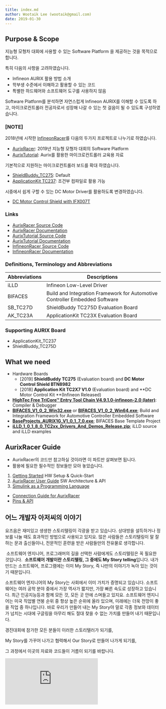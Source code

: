 ```yaml
---
title: index.md
author: Wootaik Lee (wootaik@gmail.com)  
date: 2019-01-30
---
```

## Purpose & Scope
지능형 모형차 대회에 사용할 수 있는 Software Platform 을 제공하는 것을 목적으로 합니다.

특히 다음의 사항을 고려하였습니다.

*   Infineon AURIX 활용 방법 소개
*   학부생 수준에서 이해하고 활용할 수 있는 코드
*   특별한 하드웨어와 소프트웨어 도구를 사용하지 않음

Software Platform를 분석하면 자연스럽게 Infineon AURIX를 이해할 수 있도록 하고,
마이크로컨트롤러 전공자로서 성장해 나갈 수 있는 첫 걸음이 될 수 있도록 구성하였습니다.

### **[NOTE]** 

2018년에 시작한 [InfineonRacer](https://github.com/realsosy/InfineonRacer)를 다음의 두가지 프로젝트로 나누기로 하였습니다.

* [AurixRacer](https://github.com/realsosy/AurixRacer): 2019년 지능형 모형차 대회의 Software Platform
* [AurixTutorial](https://github.com/realsosy/AurixTutorial): Aurix를 활용한 마이크로컨트롤러 교육용 자료

기본적으로 지원하는 마이크로컨트롤러 보드를 확대 하였습니다.

* [ShieldBuddy_TC275](http://www.hitex.co.uk/embedded-technology/hardware/boards-modules/embedded-modules-by-processor/hitex-shieldbuddy-tc275/): Default
* [ApplicationKit TC237](https://www.infineon.com/cms/en/product/evaluation-boards/kit_aurix_tc237_tft/): 조건부 컴파일로 활용 가능

시중에서 쉽게 구할 수 있는 DC Motor Driver를 활용하도록 변경하였습니다.

* [DC Motor Control Shield with IFX007T](https://www.infineon.com/cms/en/product/evaluation-boards/bldc-shield_ifx007t/)

### Links

* [AurixRacer Source Code](https://github.com/realsosy/AurixRacer)
* [AurixRacer Documentation](http://aurixracer.readthedocs.io/ko/latest/) 
* [AurixTutorial Source Code](https://github.com/realsosy/AurixTutorial)
* [AurixTutorial Documentation](http://aurixtutorial.readthedocs.io/ko/latest/) 
* [InfineonRacer Source Code](https://github.com/realsosy/InfineonRacer)
* [InfineonRacer Documentation](http://infineonracer.readthedocs.io/ko/latest/) 

### Definitions, Terminology and Abbreviations

| Abbreviations | Descriptions                                                 |
| ------------- | ------------------------------------------------------------ |
| iLLD          | Infineon Low-Level Driver                                    |
| BIFACES       | Build and Integration Framework for Automotive Controller Embedded Software |
| SB_TC27D      | ShieldBuddy TC275D Evaluation Board                          |
| AK_TC23A      | ApplicationKit TC23X Evaluation Board                        |

### Supporting AURIX Board

- ApplicationKit_TC237
- ShieldBuddy_TC275D

## What we need

- Hardware Boards
  - [2019] **ShieldBuddy TC275** (Evaluation board) and **DC Motor Control Shield BTN8982**
  - [2018] **Application Kit TC2X7 V1.0** (Evaluation board) and **DC Motor Control Kit **(Infineon Released)
- [**HighTec Free TriCore™ Entry Tool Chain V4.9.1.0-infineon-2.0 (later)**](https://free-entry-toolchain.hightec-edv.com/index.php): Compiler & Debugger
- [**BIFACES_V1_0_2_Win32.exe**](https://drive.google.com/open?id=120INrMwqaR8812rFyFHspgbCLmoi7d-T) or [**BIFACES_V1_0_2_Win64.exe**](https://drive.google.com/open?id=1z80W66QcE_DNJBaRRdcr3tfRu9EoZ8Oz); Build and Integration Framework for Automotive Controller Embedded Software
- [**BaseProjects_AURIX1G_V1_0_1_7_0.exe**](https://drive.google.com/open?id=1r6FEn1KDHO1Owxte6-Np0ksMG87OZAOt); BIFACES Base Template Project
- [**iLLD_1_0_1_8_0_TC2xx_Drivers_And_Demos_Release.zip**](https://drive.google.com/open?id=1btQpCUwkJ2LFz2qOAHtoQZcMouD3Hd4C); iLLD source and iLLD examples



## AurixRacer Guide

- AurixRacer의 코드만 참고하실 것이라면 이 파트만 살펴보면 됩니다.
- 활용에 필요한 필수적인 정보들만 모아 놓았습니다.

1. [Getting Started](./GettingStarted.md)  HW Setup & Quick-Start
2. [AurixRacer User Guide](./UserGuide.md)  SW Architecture & API
3. [Simulink as a Programming Language](./SimulinkAsAProgrammingLanguage.md)

- [Connection Guide for AurixRacer](./ConnectionGuide.md)
- [Pins & API](./docs/PinsApi.xlsx)



## 어느 개발자 아저씨의 이야기

  요즈음은 재미있고 생생한 스토리텔링이 각광을 받고 있습니다.  상대방을 설득하거나 정보를 나눌 때도 효과적인 방법으로 사용되고 있지요.  많은 사람들은 스토리텔링이 말 잘하는 문과 출신들이나, 전문적인 훈련을 받은 사람들만의 전유물로 생각합니다.

  소프트웨어 엔지니어, 프로그래머의 길을 선택한 사람에게도 스토리텔링은 꼭 필요한 것입니다.  **소프트웨어 개발이란 스토리텔링, 그 중에도 My Story telling**입니다.  내가 만드는 소프트웨어, 프로그램에는 이미 My Story, 즉 나만의 이야기가 녹아 있는 것이기 때문입니다.

 소프트웨어 엔지니어의 My Story는 사회에서 이미 가치가 증명되고 있습니다. 소프트웨어는 여러 공학 분야 중에서 가장 역사가 짧지만, 가장 빠른 속도로 성장하고 있습니다.  최근 인공지능등과 함께 모든 것, 모든 곳 안에 스며들고 있지요.  소프트웨어 엔지니어는 미국 직업별 연봉 순위 중 항상 높은 순위에 올라 있으며, 미래에는 더욱 전망이 좋을 직업 중 하나입니다.  바로 우리가 만들어 내는 My Story야 말로 각종 정보와 데이터가 넘치는 시대에 구글링을 아무리 해도 절대 찾을 수 없는 가치를 만들어 내기 때문입니다.

 경진대회에 참가한 모든 분들이 이러한 스토리텔러가 되기를,

 My Story를 가꾸어 나가고 협력해서 Our Story로 만들어 나가게 되기를,

 그 과정에서 이곳의 자료와 코드들이 거름이 되기를 바랍니다.

[![Analytics](https://ga-beacon.appspot.com/UA-137501847-1/AurixRacer/docs/Index.md?pixel)](https://github.com/realsosy/aurixracer)

